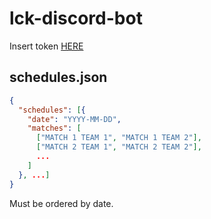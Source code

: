 # lck-discord-bot

Insert token [HERE](https://github.com/c0ncon/lck-discord-bot/blob/master/src/lck-bot/lck-bot.go#L37)

## schedules.json

```json
{
  "schedules": [{
    "date": "YYYY-MM-DD",
    "matches": [
      ["MATCH 1 TEAM 1", "MATCH 1 TEAM 2"],
      ["MATCH 2 TEAM 1", "MATCH 2 TEAM 2"],
      ...
    ]
  }, ...]
}
```

Must be ordered by date.

